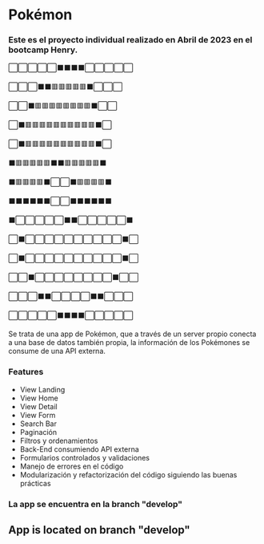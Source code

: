 <h1>Pokémon</h1> 
<span></span>

<h3>Este es el proyecto individual realizado en Abril de 2023 en el bootcamp Henry.</h3>

<p>⬜⬜⬜⬜⬜⬛⬛⬛⬛⬜⬜⬜⬜⬜</p>
<p>⬜⬜⬜⬛⬛🟥🟥🟥🟥🟥⬛⬜⬜⬜</p>
<p>⬜⬜⬛🟥🟥🟥🟥🟥🟥🟥🟥⬛⬜⬜</p>
<p>⬜⬛🟥🟥🟥🟥🟥🟥🟥🟥🟥🟥⬛⬜</p>
<p>⬜⬛🟥🟥🟥🟥🟥🟥🟥🟥🟥🟥⬛⬜</p>
<p>⬛🟥🟥🟥🟥🟥⬛⬛🟥🟥🟥🟥🟥⬛</p>
<p>⬛🟥🟥🟥🟥⬛⬜⬜⬛🟥🟥🟥🟥⬛</p>
<p>⬛⬛⬛⬛⬛⬛⬜⬜⬛⬛⬛⬛⬛⬛</p>
<p>⬛⬜⬜⬜⬜⬜⬛⬛⬜⬜⬜⬜⬜⬛</p>
<p>⬜⬛⬜⬜⬜⬜⬜⬜⬜⬜⬜⬜⬛⬜</p>
<p>⬜⬛⬜⬜⬜⬜⬜⬜⬜⬜⬜⬜⬛⬜</p>
<p>⬜⬜⬛⬜⬜⬜⬜⬜⬜⬜⬜⬛⬜⬜</p>
<p>⬜⬜⬜⬛⬛⬜⬜⬜⬜⬛⬛⬜⬜⬜</p>
<p>⬜⬜⬜⬜⬜⬛⬛⬛⬛⬜⬜⬜⬜⬜ </p>


 <p>Se trata de una app de Pokémon, que a través de un server propio conecta a una base de datos también propia, la información de los Pokémones se consume de una API externa. </p>
 
<span>
 <h3>Features</h3>
</span>

 <ul>
 <li>View Landing</li>
 <li>View Home</li>
 <li>View Detail</li>
 <li>View Form</li>
 <li>Search Bar</li>
 <li>Paginación</li>
 <li>Filtros y ordenamientos</li>
 <li>Back-End consumiendo API externa</li>
 <li>Formularios controlados y validaciones</li>
 <li>Manejo de errores en el código</li>
 <li>Modularización y refactorización del código siguiendo las buenas prácticas</li>
 </ul>


<span><h3>La app se encuentra en la branch "develop"</h3></span>



<span><h2>App is located on branch "develop"</h2></span>
